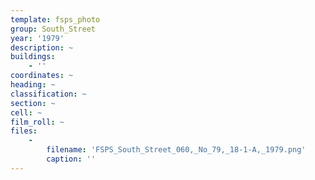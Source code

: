 ```yaml
---
template: fsps_photo
group: South_Street
year: '1979'
description: ~
buildings:
    - ''
coordinates: ~
heading: ~
classification: ~
section: ~
cell: ~
film_roll: ~
files:
    -
        filename: 'FSPS_South_Street_060,_No_79,_18-1-A,_1979.png'
        caption: ''
---
```

